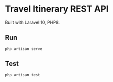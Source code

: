 # Travel Itinerary REST API

Built with Laravel 10, PHP8.

## Run

```
php artisan serve
```

## Test

```
php artisan test
```